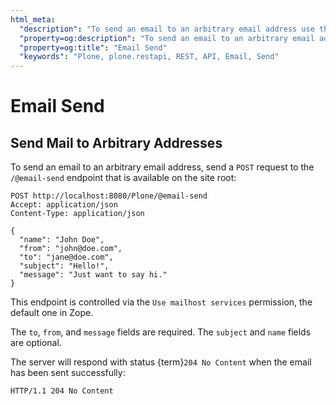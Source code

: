```yaml
---
html_meta:
  "description": "To send an email to an arbitrary email address use the /@email-send endpoint."
  "property=og:description": "To send an email to an arbitrary email address use the /@email-send endpoint."
  "property=og:title": "Email Send"
  "keywords": "Plone, plone.restapi, REST, API, Email, Send"
---
```


# Email Send


## Send Mail to Arbitrary Addresses

To send an email to an arbitrary email address, send a `POST` request to the `/@email-send` endpoint that is available on the site root:

```
POST http://localhost:8080/Plone/@email-send
Accept: application/json
Content-Type: application/json

{
  "name": "John Doe",
  "from": "john@doe.com",
  "to": "jane@doe.com",
  "subject": "Hello!",
  "message": "Just want to say hi."
}
```

This endpoint is controlled via the `Use mailhost services` permission, the default one in Zope.

The `to`, `from`, and `message` fields are required.
The `subject` and `name` fields are optional.

The server will respond with status {term}`204 No Content` when the email has been sent successfully:

```http
HTTP/1.1 204 No Content
```
